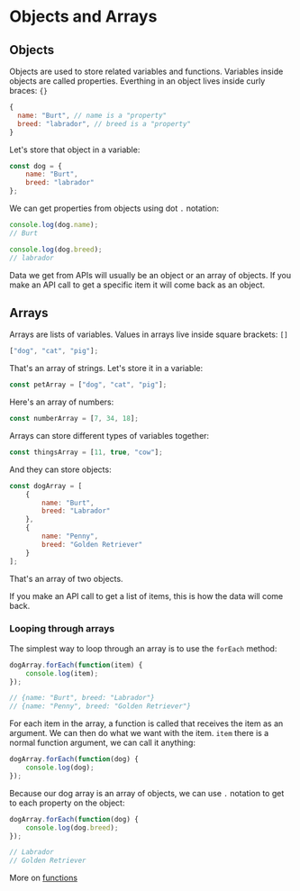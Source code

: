 # Objects and Arrays

## Objects

Objects are used to store related variables and functions. Variables inside objects are called properties. Everthing in an object lives inside curly braces: `{}`

```js
{
  name: "Burt", // name is a "property"
  breed: "labrador", // breed is a "property"
}
```

Let's store that object in a variable:

```js
const dog = {
    name: "Burt",
    breed: "labrador"
};
```

We can get properties from objects using dot `.` notation:

```js
console.log(dog.name);
// Burt

console.log(dog.breed);
// labrador
```

Data we get from APIs will usually be an object or an array of objects. If you make an API call to get a specific item it will come back as an object.

## Arrays

Arrays are lists of variables. Values in arrays live inside square brackets: `[]`

```js
["dog", "cat", "pig"];
```

That's an array of strings. Let's store it in a variable:

```js
const petArray = ["dog", "cat", "pig"];
```

Here's an array of numbers:

```js
const numberArray = [7, 34, 18];
```

Arrays can store different types of variables together:

```js
const thingsArray = [11, true, "cow"];
```

And they can store objects:

```js
const dogArray = [
    {
        name: "Burt",
        breed: "Labrador"
    },
    {
        name: "Penny",
        breed: "Golden Retriever"
    }
];
```

That's an array of two objects.

If you make an API call to get a list of items, this is how the data will come back.

### Looping through arrays

The simplest way to loop through an array is to use the `forEach` method:

```js
dogArray.forEach(function(item) {
    console.log(item);
});

// {name: "Burt", breed: "Labrador"}
// {name: "Penny", breed: "Golden Retriever"}
```

For each item in the array, a function is called that receives the item as an argument. We can then do what we want with the item. `item` there is a normal function argument, we can call it anything:

```js
dogArray.forEach(function(dog) {
    console.log(dog);
});
```

Because our dog array is an array of objects, we can use `.` notation to get to each property on the object:

```js
dogArray.forEach(function(dog) {
    console.log(dog.breed);
});

// Labrador
// Golden Retriever
```

More on [functions](../functions/README.md)
